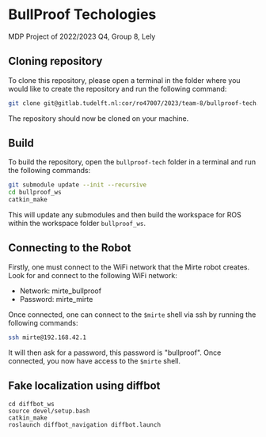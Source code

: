 # BullProof Techologies

MDP Project of 2022/2023 Q4, Group 8, Lely

## Cloning repository
To clone this repository, please open a terminal in the folder where you would like to create the repository and run the following command:

``` bash
git clone git@gitlab.tudelft.nl:cor/ro47007/2023/team-8/bullproof-tech.
```
The repository should now be cloned on your machine.
## Build
To build the repository, open the `bullproof-tech` folder in a terminal and run the following commands:

``` bash
git submodule update --init --recursive
cd bullproof_ws
catkin_make
```
This will update any submodules and then build the workspace for ROS within the workspace folder `bullproof_ws`.

## Connecting to the Robot
Firstly, one must connect to the WiFi network that the Mirte robot creates. Look for and connect to the following WiFi network:
* Network: mirte_bullproof
* Password: mirte_mirte

Once connected, one can connect to the `$mirte` shell via ssh by running the following commands:

```bash
ssh mirte@192.168.42.1
```
It will then ask for a password, this password is "bullproof". Once connected, you now have access to the `$mirte` shell.

## Fake localization using diffbot
```
cd diffbot_ws
source devel/setup.bash
catkin_make
roslaunch diffbot_navigation diffbot.launch
```